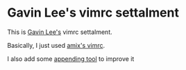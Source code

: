 # Gavin Lee's vimrc settalment

This is [Gavin Lee's](https://github.com/calee0219) vimrc settalment.

Basically, I just used [amix's vimrc](https://github.com/amix/vimrc).

I also add some [appending tool](append) to improve it
